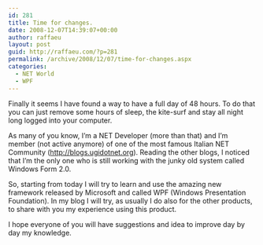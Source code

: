 ```yaml
---
id: 281
title: Time for changes.
date: 2008-12-07T14:39:07+00:00
author: raffaeu
layout: post
guid: http://raffaeu.com/?p=281
permalink: /archive/2008/12/07/time-for-changes.aspx
categories:
  - NET World
  - WPF
---
```

Finally it seems I have found a way to have a full day of 48 hours. To do that you can just remove some hours of sleep, the kite-surf and stay all night long logged into your computer.

As many of you know, I&#8217;m a NET Developer (more than that) and I&#8217;m member (not active anymore) of one of the most famous Italian NET Community (<http://blogs.ugidotnet.org>). Reading the other blogs, I noticed that I&#8217;m the only one who is still working with the junky old system called Windows Form 2.0. 

So, starting from today I will try to learn and use the amazing new framework released by Microsoft and called WPF (Windows Presentation Foundation). In my blog I will try, as usually I do also for the other products, to share with you my experience using this product.

I hope everyone of you will have suggestions and idea to improve day by day my knowledge.